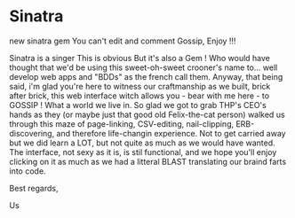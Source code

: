 # Sinatra
new sinatra gem
You can't edit and comment Gossip, Enjoy !!!

Sinatra is a singer
This is obvious
But it's also a Gem ! Who would have thought that we'd be using this sweet-oh-sweet crooner's name to... well develop web apps and "BDDs" as the french call them.
Anyway, that being said, i'm glad you're here to witness our craftmanship as we built, brick after brick, this web interface witch allows you - bear with me here - to GOSSIP !
What a world we live in.
So glad we got to grab THP's CEO's hands as they (or maybe just that good old Felix-the-cat person) walked us through this maze of page-linking, CSV-editing, nail-clipping, ERB-discovering, and therefore life-changin experience.
Not to get carried away but we did learn a LOT, but not quite as much as we would have wanted.
The interface, not sexy as it is, is stil functional, and we hope you'll enjoy clicking on it as much as we had a litteral BLAST translating our braind farts into code.

Best regards,

Us